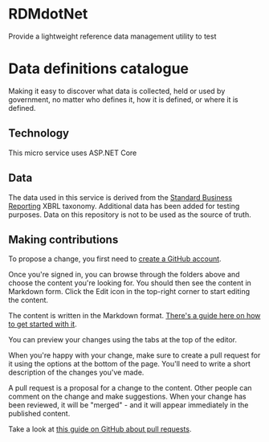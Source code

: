 # RDMdotNet
Provide a lightweight reference data management utility to test 

# Data definitions catalogue
Making it easy to discover what data is collected, held or used by government, no matter who defines it, how it is defined, or where it is defined.

## Technology
This micro service uses ASP.NET Core

## Data
The data used in this service is derived from the [Standard Business Reporting](http://sbr.gov.au) XBRL taxonomy.
Additional data has been added for testing purposes.
Data on this repository is not to be used as the source of truth.

## Making contributions
To propose a change, you first need to [create a GitHub account](https://github.com/join).

Once you're signed in, you can browse through the folders above and choose the content you're looking for. You should then see the content in Markdown form. Click the Edit icon in the top-right corner to start editing the content.

The content is written in the Markdown format. [There's a guide here on how to get started with it](https://guides.github.com/features/mastering-markdown/).

You can preview your changes using the tabs at the top of the editor.

When you're happy with your change, make sure to create a pull request for it using the options at the bottom of the page. You'll need to write a short description of the changes you've made.

A pull request is a proposal for a change to the content. Other people can comment on the change and make suggestions. When your change has been reviewed, it will be "merged" - and it will appear immediately in the published content.

Take a look at [this guide on GitHub about pull requests](https://help.github.com/articles/using-pull-requests/).


